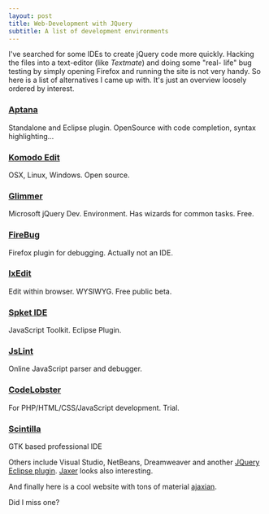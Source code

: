 ```yaml
--- 
layout: post 
title: Web-Development with JQuery
subtitle: A list of development environments 
--- 
```


I've searched for some IDEs to create jQuery code more
quickly. Hacking the files into a text-editor (like *Textmate*) and doing some "real-
life" bug testing by simply opening Firefox and running the site is not very
handy. So here is a list of alternatives I came up with. It's just an overview
loosely ordered by interest.

### [Aptana][1] 

Standalone and Eclipse plugin. OpenSource with code
completion, syntax highlighting...

### [Komodo Edit][2] 

OSX, Linux, Windows. Open source.

### [Glimmer][3] 

Microsoft jQuery Dev. Environment. Has wizards for common
tasks. Free.

### [FireBug][4] 

Firefox plugin for debugging. Actually not an IDE.

### [IxEdit][5] 

Edit within browser. WYSIWYG. Free public beta.

### [Spket IDE][6] 

JavaScript Toolkit. Eclipse Plugin.

### [JsLint][7] 

Online JavaScript parser and debugger.

### [CodeLobster][8] 

For PHP/HTML/CSS/JavaScript development. Trial.

### [Scintilla][9] 

GTK based professional IDE


Others include Visual Studio, NetBeans, Dreamweaver and another [JQuery
Eclipse plugin][10]. [Jaxer][11] looks also interesting.

And finally here is a cool website with tons of material [ajaxian][12].

Did I miss one?

   [1]: http://www.aptana.com/

   [2]: http://www.activestate.com/komodo_edit/

   [3]: http://visitmix.com/lab/glimmer

   [4]: http://getfirebug.com/

   [5]: http://www.ixedit.com/

   [6]: http://spket.com/

   [7]: http://www.jslint.com/

   [8]: http://www.codelobster.com/

   [9]: http://www.scintilla.org/

   [10]: http://eclipse-plugins.2y.net/eclipse/plugin_details.jsp;jsessionid=22BE8F306691F47871593491AAA22C72?id=368

   [11]: http://www.jaxer.org/

   [12]: http://ajaxian.com/

